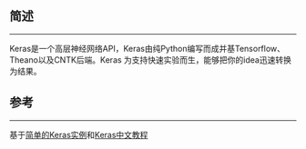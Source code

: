 ## 简述

---

Keras是一个高层神经网络API，Keras由纯Python编写而成并基Tensorflow、Theano以及CNTK后端。Keras 为支持快速实验而生，能够把你的idea迅速转换为结果。

## 参考

---

基于[简单的Keras实例](https://www.heywhale.com/mw/project/5e1c14582823a10036b474de/content)和[Keras中文教程](https://keras.io/zh/)

